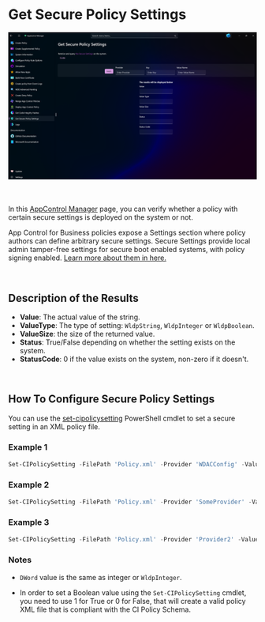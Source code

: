 # Get Secure Policy Settings

<div align="center">

<img src="https://raw.githubusercontent.com/HotCakeX/.github/refs/heads/main/Pictures/PNG%20and%20JPG/AppControl%20Manager%20page%20screenshots/Get%20Secure%20Policy%20Settings.png" alt="AppControl Manager Application's Get Secure Policy Settings Page">

</div>

<br>

<br>

In this [AppControl Manager](https://github.com/HotCakeX/Harden-Windows-Security/wiki/AppControl-Manager) page, you can verify whether a policy with certain secure settings is deployed on the system or not.

App Control for Business policies expose a Settings section where policy authors can define arbitrary secure settings. Secure Settings provide local admin tamper-free settings for secure boot enabled systems, with policy signing enabled. [Learn more about them in here.](https://learn.microsoft.com/en-us/windows/security/application-security/application-control/app-control-for-business/design/understanding-appcontrol-policy-settings)

<br>

## Description of the Results

* **Value**: The actual value of the string.
* **ValueType**: The type of setting: `WldpString`, `WldpInteger` or `WldpBoolean`.
* **ValueSize**: the size of the returned value.
* **Status**: True/False depending on whether the setting exists on the system.
* **StatusCode**: 0 if the value exists on the system, non-zero if it doesn't.

<br>

## How To Configure Secure Policy Settings

You can use the [set-cipolicysetting](https://learn.microsoft.com/en-us/powershell/module/configci/set-cipolicysetting) PowerShell cmdlet to set a secure setting in an XML policy file.

### Example 1

```powershell
Set-CIPolicySetting -FilePath 'Policy.xml' -Provider 'WDACConfig' -ValueType 'Boolean' -Value '1' -ValueName 'IsUserModePolicy' -Key '{4a981f19-1f7f-4167-b4a6-915765e34fd6}'
```

### Example 2

```powershell
Set-CIPolicySetting -FilePath 'Policy.xml' -Provider 'SomeProvider' -ValueType 'String' -Value 'HotCakeX' -ValueName 'Author' -Key '{495e96a3-f6e0-4e7e-bf48-e8b6085b824a}'
```

### Example 3

```powershell
Set-CIPolicySetting -FilePath 'Policy.xml' -Provider 'Provider2' -ValueType 'DWord' -Value '66' -ValueName 'Role' -Key '{741b1fcf-e1ce-49e4-a274-5c367b46b00c}'
```

### Notes

* `DWord` value is the same as integer or `WldpInteger`.

* In order to set a Boolean value using the `Set-CIPolicySetting` cmdlet, you need to use 1 for True or 0 for False, that will create a valid policy XML file that is compliant with the CI Policy Schema.
  

<br>
